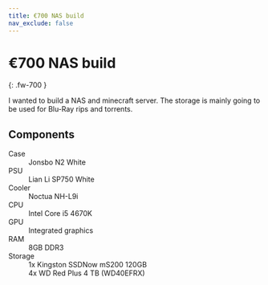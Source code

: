 ```yaml
---
title: €700 NAS build
nav_exclude: false
---
```


# €700 NAS build
{: .fw-700 }

I wanted to build a NAS and minecraft server. The storage is mainly going to be used for Blu-Ray rips and torrents.

## Components

<dl>
  <dt>Case</dt>
  <dd>Jonsbo N2 White</dd>
  <dt>PSU</dt>
  <dd>Lian Li SP750 White</dd>
  <dt>Cooler</dt>
  <dd>Noctua NH-L9i</dd>
  <dt>CPU</dt>
  <dd>Intel Core i5 4670K  </dd>
  <dt>GPU</dt>
  <dd>Integrated graphics </dd>
  <dt>RAM</dt>
  <dd>8GB DDR3</dd>
  <dt>Storage</dt>
  <dd>1x Kingston SSDNow mS200 120GB<br>4x WD Red Plus 4 TB (WD40EFRX)</dd>
</dl>
